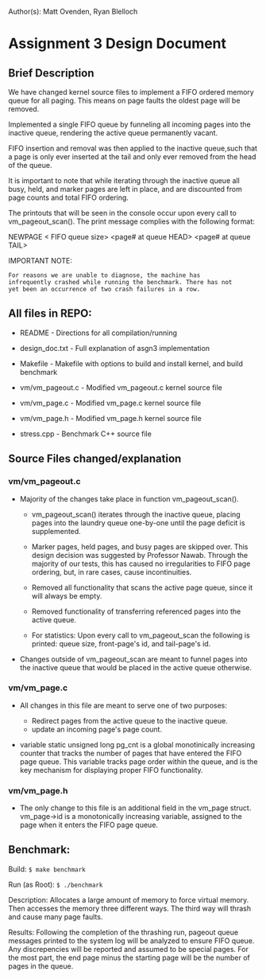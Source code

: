 
Author(s): Matt Ovenden, Ryan Blelloch

# Assignment 3 Design Document

## Brief Description
We have changed kernel source files to implement a FIFO ordered memory
queue for all paging. This means on page faults the oldest page will be
removed.

Implemented a single FIFO queue by funneling all incoming pages into the
inactive queue, rendering the active queue permanently vacant.

FIFO insertion and removal was then applied to the inactive queue,such
that a page is only ever inserted at the tail and only ever removed from
the head of the queue.

It is important to note that while iterating through the inactive queue
all busy, held, and marker pages are left in place, and are discounted
from page counts and total FIFO ordering.

The printouts that will be seen in the console occur upon every call to
vm_pageout_scan(). The print message complies with the following format:

NEWPAGE < FIFO queue size> <page# at queue HEAD> <page# at queue TAIL>

IMPORTANT NOTE:

	For reasons we are unable to diagnose, the machine has
	infrequently crashed while running the benchmark. There has not
	yet been an occurrence of two crash failures in a row.
	

## All files in REPO:

* README                - Directions for all compilation/running

* design_doc.txt        - Full explanation of asgn3 implementation

* Makefile              - Makefile with options to build and install 
                          kernel, and build benchmark
			  
* vm/vm_pageout.c	- Modified vm_pageout.c kernel source file 

* vm/vm_page.c		- Modified vm_page.c kernel source file

* vm/vm_page.h		- Modified vm_page.h kernel source file

* stress.cpp    	- Benchmark C++ source file


## Source Files changed/explanation

### vm/vm_pageout.c
  - Majority of the changes take place in function vm_pageout_scan().

    - vm_pageout_scan() iterates through the inactive queue, placing
      pages into the laundry queue one-by-one until the page deficit is
      supplemented.

    - Marker pages, held pages, and busy pages are skipped over. This
      design decision was suggested by Professor Nawab. Through the
      majority of our tests, this has caused no irregularities to FIFO
      page ordering, but, in rare cases, cause incontinuities.

    - Removed all functionality that scans the active page queue, since
      it will always be empty.

    - Removed functionality of transferring referenced pages into
      the active queue.

    - For statistics:
      Upon every call to vm_pageout_scan the following is printed:
      queue size, front-page's id, and tail-page's id.
      
  - Changes outside of vm_pageout_scan are meant to funnel pages into
    the inactive queue that would be placed in the active queue
    otherwise.
    
### vm/vm_page.c
  - All changes in this file are meant to serve one of two purposes:
    - Redirect pages from the active queue to the inactive queue.
    - update an incoming page's page count. 

  - variable static unsigned long pg_cnt is a global monotinically
    increasing counter that tracks the number of pages that have
    entered the FIFO page queue. This variable tracks page order within
    the queue, and is the key mechanism for displaying proper FIFO
    functionality.

### vm/vm_page.h
  - The only change to this file is an additional field in the vm_page
    struct. vm_page->id is a monotonically increasing variable, assigned
    to the page when it enters the FIFO page queue. 

## Benchmark:

  Build:
    `$ make benchmark`
    
  Run (as Root):
    `$ ./benchmark`

  Description:
    Allocates a large amount of memory to force virtual memory.
    Then accesses the memory three different ways. The third way will
    thrash and cause many page faults. 
    
  Results:
    Following the completion of
    the thrashing run, pageout queue messages printed to the system
    log will be analyzed to ensure FIFO queue. Any discrepencies will
    be reported and assumed to be special pages. For the most part, 
    the end page minus the starting page will be the number of pages
    in the queue.

